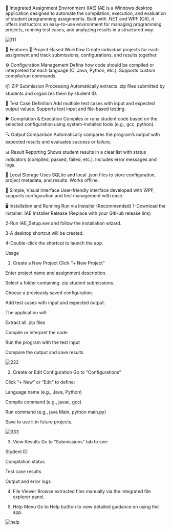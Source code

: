 📘 Integrated Assignment Environment (IAE)
IAE is a Windows desktop application designed to automate the compilation, execution, and evaluation of student programming assignments. Built with .NET and WPF (C#), it offers instructors an easy-to-use environment for managing programming projects, running test cases, and analyzing results in a structured way.

![111](https://github.com/user-attachments/assets/3c4fe596-0ae1-4dbc-ac33-5aaa3d72d4f7)



🚀 Features
📂 Project-Based Workflow
Create individual projects for each assignment and track submissions, configurations, and results together.

⚙️ Configuration Management
Define how code should be compiled or interpreted for each language (C, Java, Python, etc.).
Supports custom compile/run commands.

📦 ZIP Submission Processing
Automatically extracts .zip files submitted by students and organizes them by student ID.

🧪 Test Case Definition
Add multiple test cases with input and expected output values. Supports text input and file-based testing.

▶️ Compilation & Execution
Compiles or runs student code based on the selected configuration using system-installed tools (e.g., gcc, python).

🔍 Output Comparison
Automatically compares the program’s output with expected results and evaluates success or failure.

📊 Result Reporting
Shows student results in a clear list with status indicators (compiled, passed, failed, etc.). Includes error messages and logs.

💾 Local Storage
Uses SQLite and local .json files to store configuration, project metadata, and results. Works offline.

🧭 Simple, Visual Interface
User-friendly interface developed with WPF, supports configuration and test management with ease.

🖥️ Installation and Running
 Run via Installer (Recommended)
1-Download the installer:
IAE Installer Release (Replace with your GitHub release link)

2-Run IAE_Setup.exe and follow the installation wizard.

3-A desktop shortcut will be created.

4-Double-click the shortcut to launch the app.

Usage
1. Create a New Project
Click “+ New Project”

Enter project name and assignment description.

Select a folder containing .zip student submissions.

Choose a previously saved configuration.

Add test cases with input and expected output.

The application will:

Extract all .zip files

Compile or interpret the code

Run the program with the test input

Compare the output and save results

![222](https://github.com/user-attachments/assets/d347325e-f888-47a5-a527-669070f70f0e)


2. Create or Edit Configuration
Go to “Configurations”

Click “+ New” or “Edit” to define:

Language name (e.g., Java, Python)

Compile command (e.g., javac, gcc)

Run command (e.g., java Main, python main.py)

Save to use it in future projects.

![333](https://github.com/user-attachments/assets/aed86c00-e2b8-4a48-83b6-f59e9995be74)


3. View Results
Go to “Submissions” tab to see:

Student ID

Compilation status

Test case results

Output and error logs


4. File Viewer
Browse extracted files manually via the integrated file explorer panel.


5. Help Menu
Go to Help buttton to view detailed guidance on using the app.


![help](https://github.com/user-attachments/assets/02a5f74f-5b12-4cf0-81de-b4fc570a492b)
